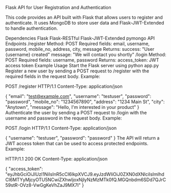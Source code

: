 Flask API for User Registration and Authentication

This code provides an API built with Flask that allows users to register and authenticate. It uses MongoDB to store user data and Flask-JWT-Extended to handle authentication.

Dependencies
Flask
Flask-RESTful
Flask-JWT-Extended
pymongo
API Endpoints
/register
Method: POST
Required fields: email, username, password, mobile_no, address, city, message
Returns:
success: "User {username} created"
message: "We will contact you shortly"
/login
Method: POST
Required fields: username, password
Returns:
access_token: JWT access token
Example Usage
Start the Flask server using python app.py
Register a new user by sending a POST request to /register with the required fields in the request body. Example:


POST /register HTTP/1.1
Content-Type: application/json

{
    "email": "test@example.com",
    "username": "testuser",
    "password": "password",
    "mobile_no": "1234567890",
    "address": "1234 Main St",
    "city": "Anytown",
    "message": "Hello, I'm interested in your product"
}
Authenticate the user by sending a POST request to /login with the username and password in the request body. Example:


POST /login HTTP/1.1
Content-Type: application/json

{
    "username": "testuser",
    "password": "password"
}
The API will return a JWT access token that can be used to access protected endpoints. Example:

HTTP/1.1 200 OK
Content-Type: application/json

{
    "access_token": "eyJhbGciOiJIUzI1NiIsInR5cCI6IkpXVCJ9.eyJzdWIiOiJ0ZXN0dXNlciIsImlhdCI6MTYyMjcyOTU5NCwiZXhwIjoxNjIyNzMzMTk0fQ.MGQnbdm6SDd7QJrC59stR-OVz8-VwGgKeVhZaJ9MX7I"
}

